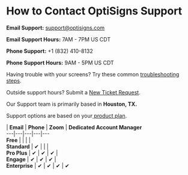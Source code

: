# How to Contact OptiSigns Support

**Email Support:** [support@optisigns.com](mailto:support@optisigns.com)

**Email Support Hours:** 7AM - 7PM US CDT

**Phone Support:** +1 (832) 410-8132

**Phone Support Hours:** 9AM - 5PM US CDT

Having trouble with your screens? Try these common [troubleshooting
steps](https://links.optisigns.com/pQ4C).

Outside support hours? Submit a [New Ticket
Request](https://links.optisigns.com/new-ticket).

Our Support team is primarily based in **Houston, TX.**

Support options are based on your[ product
plan](https://www.optisigns.com/pricing).

| **Email** | **Phone** | **Zoom** | **Dedicated Account Manager**  
---|---|---|---|---  
**Free** |  |  |  |   
**Standard** |  ✔ |  |  |   
**Pro Plus** |  ✔ |  ✔ |  ✔ |   
**Engage** |  ✔ |  ✔ |  ✔ |   
**Enterprise** |  ✔ |  ✔ |  ✔ |  ✔


